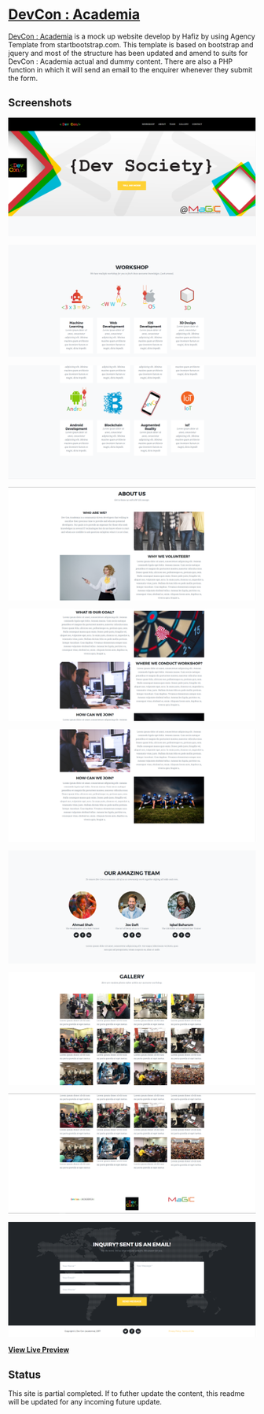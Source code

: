 # [DevCon : Academia](http://dynamicdune.com/uat/devcon/)

[DevCon : Academia](http://dynamicdune.com/uat/devcon/) is a mock up website develop by Hafiz by using Agency Template from startbootstrap.com. This template is based on bootstrap and jquery and most of the structure has been updated and amend to suits for DevCon : Academia actual and dummy content. There are also a PHP function in which it will send an email to the enquirer whenever they submit the form.

## Screenshots

![alt text](screenshots/sc-1.png "screenshots 1")

![alt text](screenshots/sc-2.png "screenshots 2")

![alt text](screenshots/sc-3.png "screenshots 3")

![alt text](screenshots/sc-4.png "screenshots 4")

![alt text](screenshots/sc-5.png "screenshots 5")

![alt text](screenshots/sc-6.png "screenshots 6")

![alt text](screenshots/sc-7.png "screenshots 7")

![alt text](screenshots/sc-8.png "screenshots 8")

![alt text](screenshots/sc-9.png "screenshots 9")

![alt text](screenshots/sc-10.png "screenshots 10")

**[View Live Preview](https://blackrockdigital.github.io/startbootstrap-agency/)**

## Status

This site is partial completed. If to futher update the content, this readme will be updated for any incoming future update.
